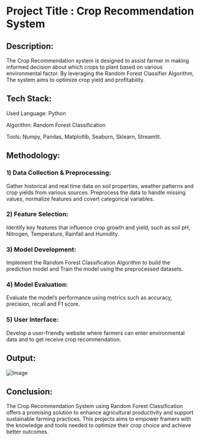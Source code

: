 # Project Title :   Crop Recommendation System

## Description:
The Crop Recommendation system is designed to assist farmer in making informed decision about which crops to plant based on various environmental factor.  By leveraging the Random Forest Classifier Algorithm,  The system aims to optimize crop yield and profitability.

## Tech Stack:

Used Language:  Python 

Algorithm: Random Forest Classification

Tools:  Numpy, Pandas, Matplotlib, Seaborn, Sklearn, Streamlit.

## Methodology:
### 1)	Data Collection & Preprocessing:   
Gather historical and real time data on soil properties, weather patterns and crop yields from various sources.
Preprocess the data to handle missing values, normalize features and covert categorical variables.
### 2)	Feature Selection:  
Identify key features that influence crop growth and yield, such as soil pH, Nitrogen, Temperature, Rainfall and Humidity.
### 3)	Model Development:  
Implement the Random Forest Classification Algorithm to build the prediction model and Train the model using the preprocessed 		datasets.

### 4)	Model Evaluation:  
Evaluate the model’s performance using metrics such as accuracy, precision, recall and F1 score.
### 5)	User Interface:  
Develop a user-friendly website where farmers can enter environmental data and to get receive crop recommendation. 

## Output:

![Image](https://github.com/user-attachments/assets/0c628959-04bf-4c86-af84-acc78f360f20)

 
## Conclusion:
The Crop Recommendation System using Random Forest Classification offers a promising solution to enhance agricultural productivity and support sustainable farming practices. This projects aims to empower framers with the knowledge and tools needed to optimize their crop choice and achieve better outcomes.

